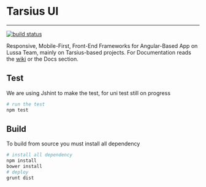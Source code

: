 # Tarsius UI

----------

[![build status](http://git.lussa.net/ci/projects/3/status.png?ref=master)](http://git.lussa.net/ci/projects/3?ref=master)

Responsive, Mobile-First, Front-End Frameworks for Angular-Based App on Lussa Team, mainly on Tarsius-based projects. For Documentation reads the [wiki](http://git.lussa.net/tarsius/tarsius-ui/wikis/home "tarsius docs") or the Docs section.

## Test
We are using Jshint to make the test, for uni test still on progress
```bash
# run the test
npm test
```
## Build
To build from source you must install all dependency
```bash
# install all dependency
npm install
bower install
# deploy
grunt dist
```
